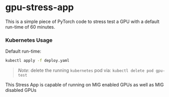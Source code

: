 # gpu-stress-app

This is a simple piece of PyTorch code to stress test a GPU with a default run-time of 60 minutes.


### Kubernetes Usage
Default run-time:
```bash
kubectl apply -f deploy.yaml
```
> *Note*: delete the running `kubernetes` pod via: `kubectl delete pod gpu-test`

This Stress App is capable of running on MIG enabled GPUs as well as MIG disabled GPUs
